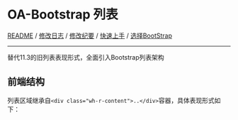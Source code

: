OA-Bootstrap 列表
====

[README](README.md) / [修改日志](CHANGELOG.md) / [修改纪要](CHANGE.md) / [快速上手](QUICKSTART.md) / [选择BootStrap](CHOSE.md)

-------------------

替代11.3的旧列表表现形式，全面引入Bootstrap列表架构

## 前端结构

列表区域继承自`<div class="wh-r-content">..</div>`容器，具体表现形式如下：

```HTML

```
